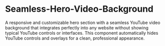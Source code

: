 # Seamless-Hero-Video-Background
A responsive and customizable hero section with a seamless YouTube video background that integrates perfectly into any website without showing typical YouTube controls or interfaces. This component automatically hides YouTube controls and overlays for a clean, professional appearance.
